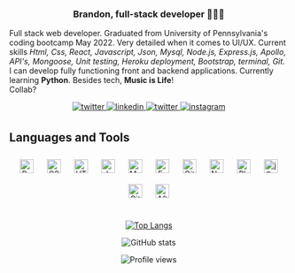 <!-- <div align="center">
<img src="https://rishavanand.github.io/static/images/greetings.gif" align="center" style="width: 10%" />
</div>  
  
 -->
  
### <div align="center"> **Brandon**, full-stack developer 👨🏾‍💻 </div>  

Full stack web developer. Graduated from University of Pennsylvania's coding bootcamp May 2022. Very detailed when it comes to UI/UX. Current skills *Html, Css, React, Javascript, Json, Mysql, Node.js, Express.js, Apollo, API's, Mongoose, Unit testing, Heroku deployment, Bootstrap, terminal, Git.* I can develop fully functioning front and backend applications. Currently learning **Python**. Besides tech, **Music is Life**!<br> Collab?

<div align="center">  
<a href="https://bcorporal.github.io/react-portfolio/" target="_blank">
<img src=https://img.shields.io/badge/-Portfolio%20-orange.svg?&style=for-the-badge&logo=&logoColor=white alt=twitter style="margin-bottom: 5px;" />
</a>
<a href="https://linkedin.com/in/brandon-corporal-65742822b?challengeId=AQGz37iRRdjHvgAAAYBzZQeDPDGYFSSnmFmjZE6uVivgLyBF8gEkVXCuEbRuFRnKLEP-r834FeOc8wKHE7H1_2Tj0a2jRHVm9Q&submissionId=39f00847-c840-ea16-abee-c30a0523d826" target="_blank">
<img src=https://img.shields.io/badge/linkedin-%231E77B5.svg?&style=for-the-badge&logo=linkedin&logoColor=white alt=linkedin style="margin-bottom: 5px;" />
</a> 
 <a href="https://twitter.com/djbran" target="_blank">
<img src=https://img.shields.io/badge/twitter-%2300acee.svg?&style=for-the-badge&logo=twitter&logoColor=white alt=twitter style="margin-bottom: 5px;" />
</a>
<a href="https://instagram.com/djbran" target="_blank">
<img src=https://img.shields.io/badge/instagram-%23000000.svg?&style=for-the-badge&logo=instagram&logoColor=white alt=instagram style="margin-bottom: 5px;" />
</a>   
  </div>  

  

## Languages and Tools  
<div align="center">  
<img style="margin: 10px" src="https://profilinator.rishav.dev/skills-assets/bootstrap-plain.svg" alt="Bootstrap" height="25" />  
<img style="margin: 10px" src="https://profilinator.rishav.dev/skills-assets/css3-original-wordmark.svg" alt="CSS3" height="25" />  
<img style="margin: 10px" src="https://profilinator.rishav.dev/skills-assets/html5-original-wordmark.svg" alt="HTML5" height="25" />  
<img style="margin: 10px" src="https://profilinator.rishav.dev/skills-assets/javascript-original.svg" alt="JavaScript" height="25" />  
<img style="margin: 10px" src="https://profilinator.rishav.dev/skills-assets/mysql-original-wordmark.svg" alt="MySQL" height="25" />  
<img style="margin: 10px" src="https://profilinator.rishav.dev/skills-assets/express-original-wordmark.svg" alt="Express.js" height="25" />  
<img style="margin: 10px" src="https://profilinator.rishav.dev/skills-assets/git-scm-icon.svg" alt="Git" height="25" />  
<img style="margin: 10px" src="https://profilinator.rishav.dev/skills-assets/nodejs-original-wordmark.svg" alt="Node.js" height="25" />  
<img style="margin: 10px" src="https://profilinator.rishav.dev/skills-assets/photoshop-plain.svg" alt="Photoshop" height="25" />  
<img style="margin: 10px" src="https://profilinator.rishav.dev/skills-assets/jquery.png" alt="jQuery" height="25" />  
<img style="margin: 10px" src="https://profilinator.rishav.dev/skills-assets/gitlab.svg" alt="GitLab" height="25" />  
<img style="margin: 10px" src="https://profilinator.rishav.dev/skills-assets/aftereffects.png" alt="After Effects" height="25" />  
</div>  

<br/>  

<div align="center">  

[![Top Langs](https://github-readme-stats.vercel.app/api/top-langs/?username=bcorporal)](https://github.com/anuraghazra/github-readme-stats) 

![GitHub stats](https://github-readme-stats.vercel.app/api?username=bcorporal&show_icons=true)  

![Profile views](https://gpvc.arturio.dev/bcorporal)    </div>  

